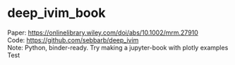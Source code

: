 # deep_ivim_book
Paper: https://onlinelibrary.wiley.com/doi/abs/10.1002/mrm.27910 <br> 
Code: https://github.com/sebbarb/deep_ivim <br> 
Note: Python, binder-ready. Try making a jupyter-book with plotly examples <br>
Test
